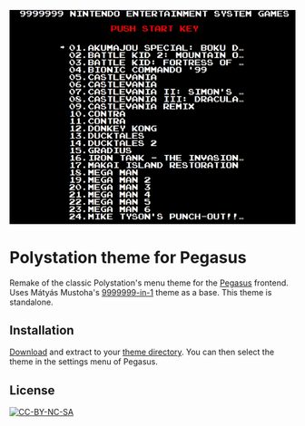 ![](.meta/screenshot.png)

# Polystation theme for Pegasus

Remake of the classic Polystation's menu theme for the [Pegasus](http://pegasus-frontend.org) frontend. Uses Mátyás Mustoha's [9999999-in-1](https://github.com/mmatyas/pegasus-theme-9999999-in-1) theme as a base. This theme is standalone. 

## Installation

[Download](https://github.com/carloslmar/pegasus-theme-9999999-in-1-poly/archive/master.zip) and extract to your [theme directory](http://pegasus-frontend.org/docs/user-guide/installing-themes). You can then select the theme in the settings menu of Pegasus.

## License

[![CC-BY-NC-SA](https://i.creativecommons.org/l/by-nc-sa/4.0/88x31.png)](http://creativecommons.org/licenses/by-nc-sa/4.0/)
